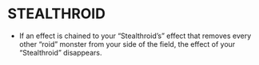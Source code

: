 
# STEALTHROID

*   If an effect is chained to your “Stealthroid’s” effect that removes every other “roid” monster from your side of the field, the effect of your “Stealthroid” disappears.

  